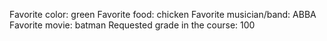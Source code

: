 Favorite color: green
Favorite food: chicken 
Favorite musician/band: ABBA
Favorite movie: batman
Requested grade in the course: 100
